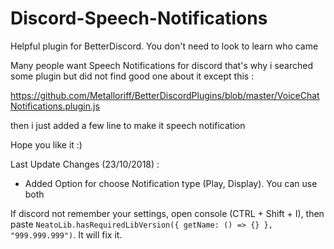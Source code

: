 # Discord-Speech-Notifications
Helpful plugin for BetterDiscord. You don't need to look to learn who came

Many people want Speech Notifications for discord that's why i searched some plugin but did not find good one about it except this :

https://github.com/Metalloriff/BetterDiscordPlugins/blob/master/VoiceChatNotifications.plugin.js

then i just added a few line to make it speech notification

Hope you like it :)

Last Update Changes (23/10/2018) :
- Added Option for choose Notification type (Play, Display). You can use both

If discord not remember your settings, open console (CTRL + Shift + I), then paste 
`` NeatoLib.hasRequiredLibVersion({ getName: () => {} }, "999.999.999") ``.
It will fix it.

